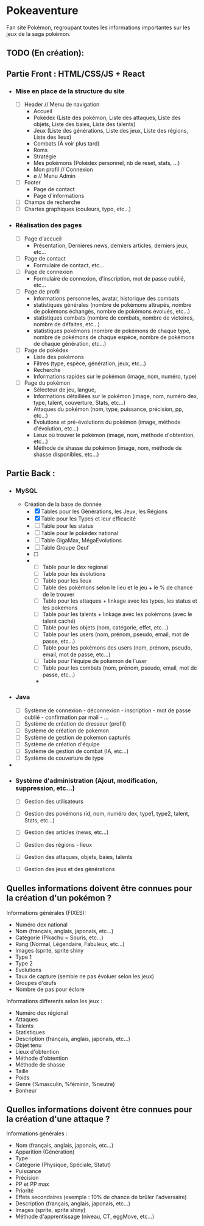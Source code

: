 # Pokeaventure
Fan site Pokémon, regroupant toutes les informations importantes sur les jeux de la saga pokémon.


## TODO (En création):

## Partie Front : HTML/CSS/JS + React

- ### Mise en place de la structure du site
  - [ ] Header // Menu de navigation 
    - Accueil
    - Pokédex (Liste des pokémon, Liste des attaques, Liste des objets, Liste des baies, Liste des talents)
    - Jeux (Liste des générations, Liste des jeux, Liste des régions, Liste des lieux)
    - Combats (À voir plus tard)
    - Roms
    - Stratégie
    - Mes pokémons (Pokédex personnel, nb de reset, stats, ...)
    - Mon profil // Connexion
    - ø // Menu Admin
  - [ ] Footer
    - Page de contact
    - Page d'informations
  - [ ] Champs de recherche
  - [ ] Chartes graphiques (couleurs, typo, etc...)

- ### Réalisation des pages
  - [ ] Page d'accueil 
    - Présentation, Dernières news, derniers articles, derniers jeux, etc...
  - [ ] Page de contact
    -  Formulaire de contact, etc...
  - [ ] Page de connexion
    - Formulaire de connexion, d'inscription, mot de passe oublié, etc...
  - [ ] Page de profil
    - Informations personnelles, avatar, historique des combats
    - statistiques générales (nombre de pokémons attrapés, nombre de pokémons échangés, nombre de pokémons évolués, etc...)
    - statistiques combats (nombre de combats, nombre de victoires, nombre de défaites, etc...)
    - statistiques pokémons (nombre de pokémons de chaque type, nombre de pokémons de chaque espèce, nombre de pokémons de chaque génération, etc...)
  - [ ] Page de pokédex
    - Liste des pokémons
    - Filtres (type, espèce, génération, jeux, etc...)
    - Recherche
    - Informations rapides sur le pokémon (image, nom, numéro, type)
  - [ ] Page du pokémon
    - Sélecteur de jeu, langue,  
    - Informations détaillées sur le pokémon (image, nom, numéro dex, type, talent, couverture, Stats, etc...)
    - Attaques du pokémon (nom, type, puissance, précision, pp, etc...)
    - Évolutions et pré-évolutions du pokémon (image, méthode d'évolution, etc...)
    - Lieux où trouver le pokémon (image, nom, méthode d'obtention, etc...)
    - Méthode de shasse du pokémon (image, nom, méthode de shasse disponibles, etc...)
    
## Partie Back :

- ### MySQL
  - Création de la base de donnée
    - [x] Tables pour les Générations, les Jeux, les Régions
    - [x] Table pour les Types et leur efficacité 
    - [ ] Table pour les status
    - [ ] Table pour le pokédex national
    - [ ] Table GigaMax, MégaEvolutions
    - [ ] Table Groupe Oeuf
    - [ ] 
    - 
      - [ ] Table pour le dex regional
      - [ ] Table pour les évolutions
      - [ ] Table pour les lieux 
      - [ ] Table des pokémons selon le lieu et le jeu + le % de chance de le trouver
      - [ ] Table pour les attaques + linkage avec les types, les status et les pokemons
      - [ ] Table pour les talents + linkage avec les pokémons (avec le talent caché)
      - [ ] Table pour les objets (nom, catégorie, effet, etc...)
      - [ ] Table pour les users (nom, prénom, pseudo, email, mot de passe, etc...)
      - [ ] Table pour les pokémons des users (nom, prénom, pseudo, email, mot de passe, etc...)
      - [ ] Table pour l'équipe de pokemon de l'user
      - [ ] Table pour les combats (nom, prénom, pseudo, email, mot de passe, etc...)
      - 
    
- ### Java  
  - [ ] Système de connexion - déconnexion - inscription - mot de passe oublié - confirmation par mail - ...
  - [ ] Système de création de dresseur (profil)
  - [ ] Système de création de pokemon
  - [ ] Système de gestion de pokemon capturés
  - [ ] Système de création d'équipe
  - [ ] Système de gestion de combat (IA, etc...)
  - [ ] Système de couverture de type
- 
- ### Système d'administration (Ajout, modification, suppression, etc...)
  - [ ] Gestion des utilisateurs
  - [ ] Gestion des pokémons (id, nom, numéro dex, type1, type2, talent, Stats, etc...)
  - [ ] Gestion des articles (news, etc...)
  - [ ] Gestion des régions - lieux
  - [ ] Gestion des attaques, objets, baies, talents
  - [ ] Gestion des jeux et des générations



  
## Quelles informations doivent être connues pour la création d'un pokémon ?

Informations générales (FIXES):

- Numéro dex national
- Nom (français, anglais, japonais, etc...)
- Catégorie (Pikachu = Souris, etc...)
- Rang (Normal, Légendaire, Fabuleux, etc...)
- Images (sprite, sprite shiny
- Type 1
- Type 2
- Evolutions
- Taux de capture (semble ne pas évoluer selon les jeux)
- Groupes d'œufs
- Nombre de pas pour éclore

Informations differents selon les jeux :

- Numéro dex régional
- Attaques
- Talents
- Statistiques
- Description (français, anglais, japonais, etc...)
- Objet tenu
- Lieux d'obtention
- Méthode d'obtention
- Méthode de shasse
- Taille
- Poids
- Genre (%masculin, %féminin, %neutre)
- Bonheur


## Quelles informations doivent être connues pour la création d'une attaque ?

Informations générales :

- Nom (français, anglais, japonais, etc...)
- Apparition (Génération)
- Type
- Catégorie (Physique, Spéciale, Statut)
- Puissance
- Précision
- PP et PP max
- Priorité
- Effets secondaires (exemple : 10% de chance de brûler l'adversaire)
- Description (français, anglais, japonais, etc...)
- Images (sprite, sprite shiny)
- Méthode d'apprentissage (niveau, CT, eggMove, etc...)



